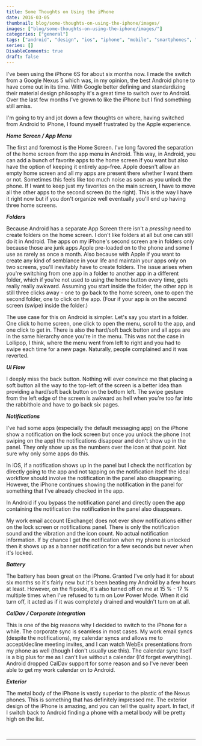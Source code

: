 ```yaml
---
title: Some Thoughts on Using the iPhone
date: 2016-03-05
thumbnail: blog/some-thoughts-on-using-the-iphone/images/
images: ["blog/some-thoughts-on-using-the-iphone/images/"]
categories: ["general"]
tags: ["android", "design", "ios", "iphone", "mobile", "smartphones", "tech"]
series: []
DisableComments: true
draft: false
---
```


I've been using the iPhone 6S for about six months now. I made the switch from a Google Nexus 5 which was, in my opinion, the best Android phone to have come out in its time. With Google better defining and standardizing their material design philosophy it's a great time to switch over to Android. Over the last few months I've grown to like the iPhone but I find something still amiss.

I'm going to try and jot down a few thoughts on where, having switched from Android to iPhone, I found myself frustrated by the Apple experience.

_**Home Screen / App Menu**_

The first and foremost is the Home Screen. I've long favored the separation of the home screen from the app menu in Android. This way, in Android, you can add a bunch of favorite apps to the home screen if you want but also have the option of keeping it entirely app-free. Apple doesn't allow an empty home screen and all my apps are present there whether I want them or not. Sometimes this feels like too much noise as soon as you unlock the phone. If I want to keep just my favorites on the main screen, I have to move all the other apps to the second screen (to the right). This is the way I have it right now but if you don't organize well eventually you'll end up having three home screens.

_**Folders**_

Because Android has a separate App Screen there isn't a _pressing_ need to create folders on the home screen. I don't like folders at all but one can still do it in Android. The apps on my iPhone's second screen are in folders only because those are junk apps Apple pre-loaded on to the phone and some I use as rarely as once a month. Also because with Apple if you want to create any kind of semblance in your life and maintain your apps only on two screens, you'll inevitably have to create folders. The issue arises when you're switching from one app in a folder to another app in a different folder, which if you're not used to using the home button every time, gets really really awkward. Assuming you start inside the folder, the other app is still three clicks away - one to go back to the home screen, one to open the second folder, one to click on the app. (Four if your app is on the second screen (swipe) inside the folder.)

The use case for this on Android is simpler. Let's say you start in a folder. One click to home screen, one click to open the menu, scroll to the app, and one click to get in. There is also the hard/soft back button and all apps are in the same hierarchy once you're in the menu. This was not the case in Lollipop, I think, where the menu went from left to right and you had to swipe each time for a new page. Naturally, people complained and it was reverted.

_**UI Flow**_

I deeply miss the back button. Nothing will ever convince me that placing a soft button all the way to the top-left of the screen is a better idea than providing a hard/soft back button on the bottom left. The swipe gesture from the left edge of the screen is awkward as hell when you're too far into the rabbithole and have to go back six pages.

_**Notifications**_

I've had some apps (especially the default messaging app) on the iPhone show a notification on the lock screen but once you unlock the phone (not swiping on the app) the notifications disappear and don't show up in the panel. They only show up as the numbers over the icon at that point. Not sure why only some apps do this.

In iOS, if a notification shows up in the panel but I check the notification by directly going to the app and not tapping on the notification itself the ideal workflow should involve the notification in the panel also disappearing. However, the iPhone continues showing the notification in the panel for something that I've already checked in the app.

In Android if you bypass the notification panel and directly open the app containing the notification the notification in the panel also disappears.

My work email account (Exchange) does not ever show notifications either on the lock screen or notifications panel. There is only the notification sound and the vibration and the icon count. No actual notification information. If by chance I get the notification when my phone is unlocked then it shows up as a banner notification for a few seconds but never when it's locked.

_**Battery**_

The battery has been great on the iPhone. Granted I've only had it for about six months so it's fairly new but it's been beating my Android by a few hours at least. However, on the flipside, it's also turned off on me at 15 % - 17 % multiple times when I've refused to turn on Low Power Mode. When it did turn off, it acted as if it was completely drained and wouldn't turn on at all.

_**CalDav / Corporate Integration**_

This is one of the big reasons why I decided to switch to the iPhone for a while. The corporate sync is seamless in most cases. My work email syncs (despite the notifications), my calendar syncs and allows me to accept/decline meeting invites, and I can watch WebEx presentations from my phone as well (though I don't usually use this). The calendar sync itself is a big plus for me as I can't live without a calendar (I'd forget everything). Android dropped CalDav support for some reason and so I've never been able to get my work calendar on to Android.

_**Exterior**_

The metal body of the iPhone is vastly superior to the plastic of the Nexus phones. This is something that has definitely impressed me. The exterior design of the iPhone is amazing, and you can tell the quality apart. In fact, if I switch back to Android finding a phone with a metal body will be pretty high on the list.

<br>

---

